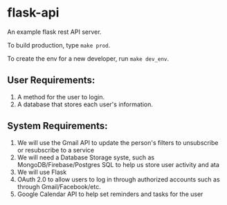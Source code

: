 # flask-api
An example flask rest API server.

To build production, type `make prod`.

To create the env for a new developer, run `make dev_env`.

## User Requirements:
1. A method for the user to login. 
2. A database that stores each user's information. 

## System Requirements: 
1. We will use the Gmail API to update the person's filters to unsubscribe or resubscribe to a service 
2. We will need a Database Storage syste, such as MongoDB/Firebase/Postgres SQL to help us store user activity and ata 
3. We will use Flask 
4. OAuth 2.0 to allow users to log in through authorized accounts such as through Gmail/Facebook/etc. 
5. Google Calendar API to help set reminders and tasks for the user 
